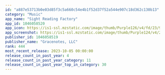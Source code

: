 ```yaml
---
id: "a887e53713b0e03d85f3c5a660c54e4b1f52d37f52a544e907c18d362c130b13"
category: "Music"
app_name: "Sight Reading Factory"
app_id: 1046058520
app_icon: https://is1-ssl.mzstatic.com/image/thumb/Purple126/v4/fd/23/96/fd2396e1-86c6-11dc-3eeb-3f5dbcf0df9c/AppIcon-0-0-1x_U007emarketing-0-7-0-0-85-220.png/1024x1024bb.png
app_screenshot: https://is1-ssl.mzstatic.com/image/thumb/Purple124/v4/21/9e/1f/219e1f7e-5d7e-7ea4-0e55-244d1d88dad0/pr_source.png/1242x2688bb.png
publisher_id: 1046058519
publisher_name: "Gracenotes, LLC"
rank: 444
most_recent_release: 2023-10-05 00:00:00
release_count_in_past_year: 4
release_count_in_past_year_category: 11
release_count_in_past_year_top_in_category: 30
---
```

